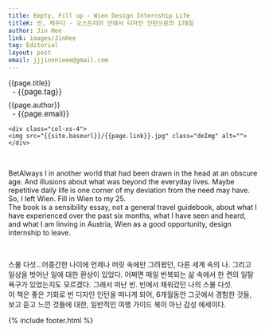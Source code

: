```yaml
---
title: Empty, Fill up - Wien Design Internship Life
titleK: 빈, 채우다 - 오스트리아 빈에서 디자인 인턴으로의 178일
author: Jin Hee
link: images/JinHee
tag: Editorial
layout: post
email: jjjinnnieee@gmail.com
---	
```


<div class="container">

<div class="deDep">
{{page.title}}<br>
<p style="font-size:15px; margin:0px; padding:0px 0px 0px 8px; margin:0px 0px 8px 0px;">- {{page.tag}}</p>
{{page.author}}<br>
<p style="font-size:15px; margin:0px; padding:0px 0px 0px 8px;">- {{page.email}}</p>
</div>


<div class="row" class="imgcolor">
	
	<div class="col-xs-4">
	<img src="{{site.baseurl}}/{{page.link}}.jpg" class="deImg" alt=""></div>
	
</div>
<br>

<div class="det lato">



BetAlways I in another world that had been drawn in the head at an obscure age. And illusions about what was beyond the everyday lives. Maybe repetitive daily life is one corner of my deviation from the need may have. So, I left Wien. Fill in Wien to my 25.
<br>
The book is a sensibility essay, not a general travel guidebook, about what I have experienced over the past six months, what I have seen and heard, and what I am linving in Austria, Wien as a good opportunity, design internship to leave.



</div>

<br>

<div class="noto">

스물 다섯...어중간한 나이에 언제나 머릿 속에만 그려왔던, 다른 세계 속의 나. 그리고 일상을 벗어난 일에 대한 환상이 있었다. 어쩌면 매일 반복되는 삶 속에서 한 켠의 일탈 욕구가 있었는지도 모르겠다. 그래서 떠난 빈.
빈에서 채워갔던 나의 스물 다섯.
<br>
이 책은 좋은 기회로 빈 디자인 인턴을 떠나게 되어, 6개월동안 그곳에서 경험한 것들, 보고 듣고 느낀 것들에 대한, 일반적인 여행 가이드 북이 아닌 감성 에세이다. 


</div>


	

</div> 

{% include footer.html %}